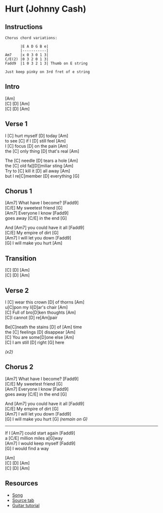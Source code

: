 # Hurt (Johnny Cash)

## Instructions

```
Chorus chord variations:

       |E A D G B e|
       |-----------|
Am7    |x 0 3 0 1 3|
C/E(2) |0 3 2 0 1 3|
Fadd9  |1 0 3 2 1 3| Thumb on E string

Just keep pinky on 3rd fret of e string
```

## Intro

[Am]  
[C] [D] [Am]  
[C] [D] [Am]
 
## Verse 1

I [C] hurt myself [D] today [Am]  
to see [C] if I [D] still feel [Am]  
I [C] focus [D] on the pain [Am]  
the [C] only thing [D] that's real [Am]

The [C] needle [D] tears a hole [Am]  
the [C] old fa[[D]]miliar sting [Am]  
Try to [C] kill it [D] all away [Am]  
but I re[C]member [D] everything [G]
 
## Chorus 1

[Am7] What have I become? [Fadd9]  
[C/E] My sweetest friend [G]  
[Am7] Everyone I know [Fadd9]  
goes away [C/E] in the end [G]

And [Am7] you could have it all [Fadd9]  
[C/E] My empire of dirt [G]  
[Am7] I will let you down [Fadd9]  
[G] I will make you hurt [Am]

## Transition

[C] [D] [Am]  
[C] [D] [Am]

## Verse 2

I [C] wear this crown [D] of thorns [Am]  
u[C]pon my li[D]ar's chair [Am]  
[C] Full of bro[D]ken thoughts [Am]  
[C]I cannot [D] re[Am]pair

Be[C]neath the stains [D] of [Am] time  
the [C] feelings [D] disappear [Am]  
[C] You are some[D]one else [Am]  
[C] I am still [D] right [G] here

_(x2)_

## Chorus 2

[Am7] What have I become? [Fadd9]  
[C/E] My sweetest friend [G]  
[Am7] Everyone I know [Fadd9]  
goes away [C/E] in the end [G]

And [Am7] you could have it all [Fadd9]  
[C/E] My empire of dirt [G]  
[Am7] I will let you down [Fadd9]  
[G] I will make you hurt [G] _(remain on G)_

---

If I [Am7] could start again [Fadd9]  
a [C/E] million miles a[G]way  
[Am7] I would keep myself [Fadd9]  
[G] I would find a way

[Am]  
[C] [D] [Am]  
[C] [D] [Am]

## Resources

- [Song](https://www.youtube.com/watch?v=8AHCfZTRGiI)
- [Source tab](https://tabs.ultimate-guitar.com/tab/johnny-cash/hurt-chords-89849)
- [Guitar tutorial](https://www.youtube.com/watch?v=hEKexrWq5RU)
